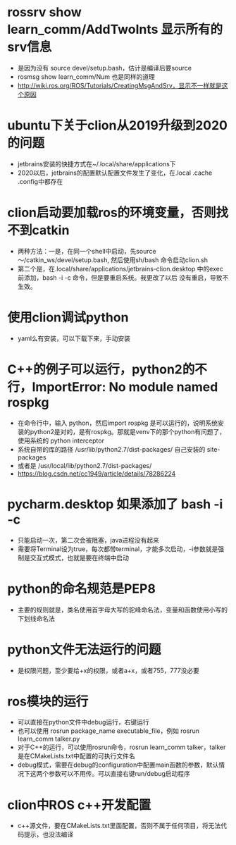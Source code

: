 # rossrv show learn_comm/AddTwoInts 显示所有的srv信息
* 是因为没有 source devel/setup.bash，估计是编译后要source
* rosmsg show learn_comm/Num 也是同样的道理
* http://wiki.ros.org/ROS/Tutorials/CreatingMsgAndSrv，显示不一样就是这个原因

# ubuntu下关于clion从2019升级到2020的问题
* jetbrains安装的快捷方式在~/.local/share/applications下
* 2020以后，jetbrains的配置默认配置文件发生了变化，在.local .cache .config中都存在

# clion启动要加载ros的环境变量，否则找不到catkin
* 两种方法：一是，在同一个shell中启动，先source ～/catkin_ws/devel/setup.bash, 然后使用sh/bash 命令启动clion.sh
* 第二个是，在.local/share/applications/jetbrains-clion.desktop 中的exec 前添加，bash -i -c 命令，但是要重启系统。我更改了以后
没有重启，导致不生效。

# 使用clion调试python
* yaml么有安装，可以下载下来，手动安装

# C++的例子可以运行，python2的不行，ImportError: No module named rospkg
* 在命令行中，输入 python，然后import rospkg 是可以运行的，说明系统安装的python2是对的，是有rospkg。那就是venv下的那个python有问题了，
使用系统的 python interceptor
* 系统自带的库的路径 /usr/lib/python2.7/dist-packages/ 自己安装的 site-packages
* 或者是 /usr/local/lib/python2.7/dist-packages/
* https://blog.csdn.net/cc1949/article/details/78286224

# pycharm.desktop 如果添加了 bash -i -c
* 只能启动一次，第二次会被阻塞，java进程没有起来
* 需要将Terminal设为true，每次都带terminal，才能多次启动，-i参数就是强制是交互式模式，也就是要在终端中启动

# python的命名规范是PEP8
* 主要的规则就是，类名使用首字母大写的驼峰命名法，变量和函数使用小写的下划线命名法

# python文件无法运行的问题
* 是权限问题，至少要给+x的权限，或者a+x，或者755，777没必要

# ros模块的运行
* 可以直接在python文件中debug运行，右键运行
* 也可以使用 rosrun package_name executable_file，例如 rosrun learn_comm talker.py
* 对于C++的运行，可以使用rosrun命令，rosrun learn_comm talker，talker是在CMakeLists.txt中配置的可执行文件名
* debug模式，需要在debug的configuration中配置main函数的参数，默认情况下这两个参数可以不用传。可以直接右键run/debug启动程序

# clion中ROS c++开发配置
* c++源文件，要在CMakeLists.txt里面配置，否则不属于任何项目，将无法代码提示，也没法编译